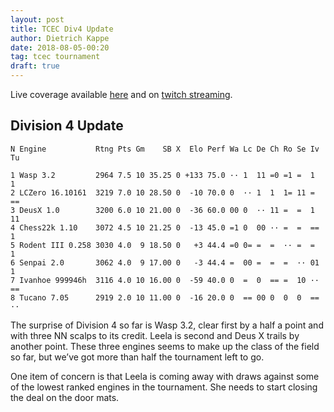 ```yaml
---
layout: post
title: TCEC Div4 Update
author: Dietrich Kappe
date: 2018-08-05-00:20
tag: tcec tournament
draft: true
---
```

Live coverage available [here](http://tcec.chessdom.com/season13/live.php) and on [twitch streaming](https://www.twitch.tv/tcec_chess_tv).

## Division 4 Update

```
N Engine           Rtng Pts Gm    SB X  Elo Perf Wa Lc De Ch Ro Se Iv Tu
 
1 Wasp 3.2         2964 7.5 10 35.25 0 +133 75.0 ·· 1  11 =0 =1 =  1  1 
2 LCZero 16.10161  3219 7.0 10 28.50 0  -10 70.0 0  ·· 1  1  1= 11 =  ==
3 DeusX 1.0        3200 6.0 10 21.00 0  -36 60.0 00 0  ·· 11 =  =  1  11
4 Chess22k 1.10    3072 4.5 10 21.25 0  -13 45.0 =1 0  00 ·· =  =  == 1 
5 Rodent III 0.258 3030 4.0  9 18.50 0   +3 44.4 =0 0= =  =  ·· =  =  1 
6 Senpai 2.0       3062 4.0  9 17.00 0   -3 44.4 =  00 =  =  =  ·· 01 1 
7 Ivanhoe 999946h  3116 4.0 10 16.00 0  -59 40.0 0  =  0  == =  10 ·· ==
8 Tucano 7.05      2919 2.0 10 11.00 0  -16 20.0 0  == 00 0  0  0  == ··
```

The surprise of Division 4 so far is Wasp 3.2, clear first by a half a point and with three NN scalps
to its credit. Leela is second and Deus X trails by another point. These three engines seems to make up the class of the field so far, but we’ve got more than half the tournament left to go.

One item of concern is that Leela is coming away with draws against some of the lowest ranked engines in the tournament. She needs to start closing the deal on the door mats.
